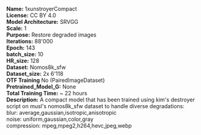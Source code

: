 **Name:** 1xunstroyerCompact  
**License:** CC BY 4.0  
**Model Architecture:** SRVGG  
**Scale:** 1  
**Purpose:** Restore degraded images  
**Iterations:** 88'000  
**Epoch:** 143  
**batch_size:** 10  
**HR_size:** 128  
**Dataset:** Nomos8k_sfw  
**Dataset_size:** 2x 6'118  
**OTF Training** No (PairedImageDataset)  
**Pretrained_Model_G:** None  
**Total Training Time:** ~ 22 hours  
**Description:** A compact model that has been trained using kim's destroyer script on musl's nomos8k_sfw dataset to handle diverse degradations:  
blur: average,gaussian,isotropic,anisotropic   
noise: uniform,gaussian,color,gray  
compression: mpeg,mpeg2,h264,hevc,jpeg,webp  
